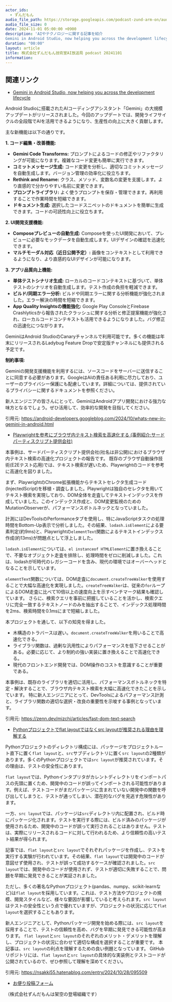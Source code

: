 ```yaml
---
actor_ids:
  - ずんだもん
audio_file_path: https://storage.googleapis.com/podcast-zund-arm-on/audio/株式会社ずんだもん技術室AI放送局_podcast_20241101.mp3
audio_file_size: 0
date: 2024-11-01 05:00:00 +0900
description: 'AIやテクノロジーに関する記事を紹介  
Gemini in Android Studio, now helping you across the development lifecycle、Playwrightを参考にブラウザ内テキスト検索を高速化する (事例紹介:サードパーティスクリプト提供会社)、Pythonプロジェクトでflat layoutではなくsrc layoutが推奨される理由を理解する'
duration: "00:00"
layout: article
title: 株式会社ずんだもん技術室AI放送局 podcast 20241101
information: 
---
```


## 関連リンク


- [Gemini in Android Studio, now helping you across the development lifecycle](https://android-developers.googleblog.com/2024/10/whats-new-in-gemini-in-android.html)  



Android Studioに搭載されたAIコーディングアシスタント「Gemini」の大規模アップデートがリリースされました。今回のアップデートでは、開発ライフサイクルの全段階でAIを活用できるようになり、生産性の向上に大きく貢献します。

主な新機能は以下の通りです。

**1. コード編集・改善機能:**

* **Gemini Code Transforms:** プロンプトによるコードの修正やリファクタリングが可能になります。複雑なコード変更も簡単に実行できます。
* **コミットメッセージ生成:** コード変更を分析し、適切なコミットメッセージを自動生成します。バージョン管理の効率化に役立ちます。
* **Rethink and Rename:** クラス、メソッド、変数名の変更を支援します。より直感的で分かりやすい名前に変更できます。
* **プロンプトライブラリ:** よく使うプロンプトを保存・管理できます。再利用することで作業時間を短縮できます。
* **ドキュメント生成:** 選択したコードスニペットのドキュメントを簡単に生成できます。コードの可読性向上に役立ちます。


**2. UI開発支援機能:**

* **Composeプレビューの自動生成:**  Composeを使ったUI開発において、プレビューに必要なモックデータを自動生成します。UIデザインの確認を迅速化できます。
* **マルチモーダル対応（近日公開予定）:** 画像をコンテキストとして利用できるようになり、より直感的なUIデザインが可能になります。


**3. アプリ品質向上機能:**

* **単体テストシナリオ生成:** ローカルのコードコンテキストに基づいて、単体テストのシナリオを自動生成します。テスト作成の負担を軽減できます。
* **ビルド/同期エラー分析:** ビルドや同期エラーに関する分析機能が強化されました。エラー解決の時間を短縮できます。
* **App Quality Insightsの機能強化:** Google Play ConsoleとFirebase Crashlyticsから報告されたクラッシュに関する分析と修正提案機能が強化され、ローカルコードコンテキストも活用できるようになりました。バグ修正の迅速化につながります。


GeminiはAndroid StudioのCanaryチャンネルで利用可能です。多くの機能は年末にリリースされるLadybug Feature Dropで安定版チャンネルにも提供される予定です。

**制約事項:**

Geminiの開発支援機能を利用するには、ソースコードをサーバーに送信することに同意する必要があります。GoogleはAIの責任ある利用に尽力しており、ユーザーのプライバシー保護にも配慮しています。詳細については、提供されているプライバシーに関するドキュメントを参照ください。


新人エンジニアの皆さんにとって、GeminiはAndroidアプリ開発における強力な味方となるでしょう。ぜひ活用して、効率的な開発を目指してください。


引用元: https://android-developers.googleblog.com/2024/10/whats-new-in-gemini-in-android.html


- [Playwrightを参考にブラウザ内テキスト検索を高速化する (事例紹介:サードパーティスクリプト提供会社)](https://zenn.dev/mizchi/articles/fast-dom-text-search)  



本事例は、サードパーティスクリプト提供会社(社名は非公開)におけるブラウザ内テキスト検索の高速化プロジェクトの報告です。  既存のブラウザ自動操作技術(E2Eテスト応用)では、テキスト検索が遅いため、Playwrightのコードを参考に高速化を図りました。

まず、PlaywrightのChrome拡張機能からテキストセレクタ生成コード(InjectedScript)を移植・調査しました。Playwrightは独自のセレクタを用いてテキスト検索を実現しており、DOM全体を走査してテキストインデックスを作成していました。このインデックス作成と、DOM変更監視のためのMutationObserverが、パフォーマンスボトルネックとなっていました。

計測にはDevToolsのPerformanceタブを使用し、特にJavaScriptタスクの処理時間をBottom-Up表示で分析しました。その結果、`lodash.isElement`による要素判定(約9ms)と、Playwrightの`elementText`関数によるテキストインデックス作成(約13ms)が問題点として浮上しました。

`lodash.isElement`については、`el instanceof HTMLElement`に置き換えることで、不要なオブジェクト走査を排除し、処理時間をゼロに削減しました。これは、lodashがIE時代のレガシーコードを含み、現代の環境ではオーバーヘッドとなることを示しています。

`elementText`関数については、DOM走査に`document.createTreeWalker`を使用することで大幅な高速化を実現しました。`createTreeWalker`は、従来の`for`ループによるDOM走査に比べて10倍以上の速度向上を示すベンチマーク結果も確認しています。  さらに、検索クエリを事前に把握していることを活かし、検索クエリに完全一致するテキストノードのみを抽出することで、インデックス処理時間を2ms、検索時間を0.1msにまで短縮しました。

本プロジェクトを通して、以下の知見を得ました。

* 木構造のトラバースは遅い。`document.createTreeWalker`を用いることで高速化できる。
* ライブラリ関数は、過剰な汎用性によりパフォーマンスを低下させることがある。必要に応じて、より制約の強い実装に置き換えることで高速化できる。
* 現代のフロントエンド開発では、DOM操作のコストを意識することが重要である。


本事例は、既存のライブラリを適切に活用し、パフォーマンスボトルネックを特定・解決することで、ブラウザ内テキスト検索を大幅に高速化できたことを示しています。  特に新人エンジニアにとって、DevToolsによるパフォーマンス計測と、ライブラリ関数の適切な選択・改良の重要性を示唆する事例となっています。


引用元: https://zenn.dev/mizchi/articles/fast-dom-text-search


- [Pythonプロジェクトでflat layoutではなくsrc layoutが推奨される理由を理解する](https://nsakki55.hatenablog.com/entry/2024/10/28/095509)  



Pythonプロジェクトのディレクトリ構成には、パッケージをプロジェクトルート直下に置く`flat layout`と、`src`サブディレクトリに置く`src layout`の2種類があります。多くのPythonプロジェクトでは`src layout`が推奨されています。その理由は、テストの安全性にあります。

`flat layout`では、Pythonインタプリタがカレントディレクトリをインポートパスの先頭に置くため、開発中のコードが誤ってインポートされる可能性があります。例えば、テストコードがまだパッケージに含まれていない開発中の関数を呼び出してしまうと、テストが通ってしまい、潜在的なバグを見逃す危険性があります。

一方、`src layout`では、パッケージは`src`ディレクトリ内に配置され、ビルド時にパッケージ化されます。テストを実行する際には、ビルド済みのパッケージが使用されるため、開発中のコードが誤って実行されることはありません。テストは、実際にリリースされるコードに対して行われるため、より信頼性の高いテスト結果が得られます。

記事では、`flat layout`と`src layout`でそれぞれパッケージを作成し、テストを実行する実験が行われています。その結果、`flat layout`では開発中のコードが意図せず使用され、テストが誤って成功するケースが確認されました。`src layout`では、開発中のコードが使用されず、テストが適切に失敗することで、問題を早期に発見できることが実証されました。

ただし、多くの著名なPythonプロジェクト(pandas、numpy、scikit-learnなど)は`flat layout`を採用しています。これは、テスト方法やプロジェクトの規模、開発スタイルなど、様々な要因が影響していると考えられます。`src layout`はテストの安全性という点で優れていますが、プロジェクトの状況に応じて`flat layout`を選択することもあります。

新人エンジニアとして、Pythonパッケージ開発を始める際には、`src layout`を採用することで、テストの信頼性を高め、バグを早期に発見できる可能性が高まります。  `flat layout`と`src layout`のそれぞれのメリット・デメリットを理解し、プロジェクトの状況に合わせて適切な構成を選択することが重要です。  本記事は、`src layout`の利点を理解するための良い例題となっています。  GitHubリポジトリには、`flat layout`と`src layout`の具体的な実装例とテストコードが公開されているので、ぜひ参照して理解を深めてください。


引用元: https://nsakki55.hatenablog.com/entry/2024/10/28/095509



- [お便り投稿フォーム](https://forms.gle/ffg4JTfqdiqK62qf9)

（株式会社ずんだもんは架空の登場組織です）
